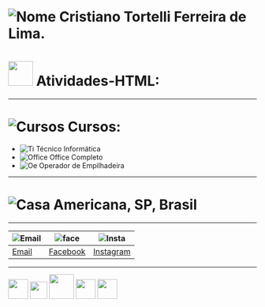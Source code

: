 # ![Nome](http://learncodeonline.in/mascot.png) Cristiano Tortelli Ferreira de Lima.
# <img src="https://cdn.icon-icons.com/icons2/844/PNG/512/HTML5_icon-icons.com_67090.png" width="50" height="50"> Atividades-HTML:

---

# ![Cursos](https://hscprojects.com/wp-content/uploads/2017/10/book-16-245565.png) Cursos:

* ![Ti](https://img.informer.com/icons/png/16/3561/3561440.png) Técnico Informática
* ![Office](https://encrypted-tbn0.gstatic.com/images?q=tbn:ANd9GcQ2eYGSZHuiG4_XwyzmQTE_cuNXKIZrmpDaE0MvOsBjeTctx5v8yg) Office Completo
* ![Oe](https://i.cashbacksrv.com/quidco_com/p/static/uploads/a/img/merchant/favicons/16/easyterra-car-hire.png?uft=1561388500) Operador de Empilhadeira

---

# ![Casa](https://image4.owler.com/logo/town-of-hillsboro-beach_owler_20160227_142008_large.png) Americana, SP, Brasil
 
***
|![Email](http://freedownloadscenter.com/icons/png/32/1670/1670360.png)|![face](https://www.visiblelogic.com/blog/wp-content/uploads/2012/11/facebook_32.png)|![Insta](http://iradex.net/wp-content/uploads/2018/10/instagram-logo.png)|
|------|---------|----------|
|[Email](mailto:hoornettmonster@gmail.com)|[Facebook](https://www.facebook.com/tortellee)|[Instagram](https://www.instagram.com/cristiano.tortellii/)       

---

<img src="https://assets.ubuntu.com/v1/29985a98-ubuntu-logo32.png" width="40" height="40"> <img src="https://upload.wikimedia.org/wikipedia/commons/c/ca/LinkedIn_logo_initials.png" width="35" height="35"> <img src="https://cdn.icon-icons.com/icons2/844/PNG/512/HTML5_icon-icons.com_67090.png" width="50" height="50"> <img src="https://cdn1.iconfinder.com/data/icons/social-media-vol-1-1/24/_github-512.png" width="40" height="40"> <img src="https://upload.wikimedia.org/wikipedia/commons/d/dd/Microsoft_Office_2013_logo.svg" width="40" height="40">
